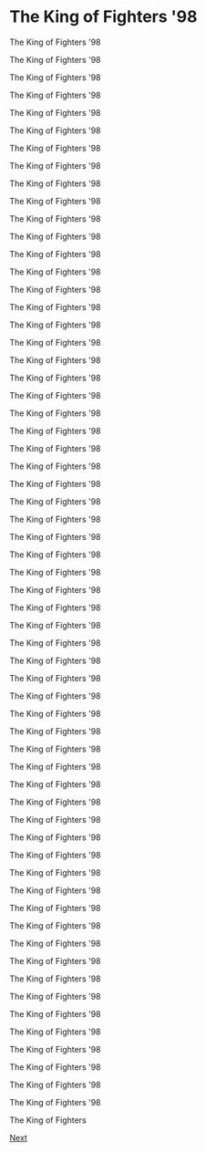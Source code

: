 # The King of Fighters '98

The King of Fighters '98

The King of Fighters '98

The King of Fighters '98

The King of Fighters '98

The King of Fighters '98

The King of Fighters '98

The King of Fighters '98

The King of Fighters '98

The King of Fighters '98

The King of Fighters '98

The King of Fighters '98

The King of Fighters '98

The King of Fighters '98

The King of Fighters '98

The King of Fighters '98

The King of Fighters '98

The King of Fighters '98

The King of Fighters '98

The King of Fighters '98

The King of Fighters '98

The King of Fighters '98

The King of Fighters '98

The King of Fighters '98

The King of Fighters '98

The King of Fighters '98

The King of Fighters '98

The King of Fighters '98

The King of Fighters '98

The King of Fighters '98

The King of Fighters '98

The King of Fighters '98

The King of Fighters '98

The King of Fighters '98

The King of Fighters '98

The King of Fighters '98

The King of Fighters '98

The King of Fighters '98

The King of Fighters '98

The King of Fighters '98

The King of Fighters '98

The King of Fighters '98

The King of Fighters '98

The King of Fighters '98

The King of Fighters '98

The King of Fighters '98

The King of Fighters '98

The King of Fighters '98

The King of Fighters '98

The King of Fighters '98

The King of Fighters '98

The King of Fighters '98

The King of Fighters '98

The King of Fighters '98

The King of Fighters '98

The King of Fighters '98

The King of Fighters '98

The King of Fighters '98

The King of Fighters '98

The King of Fighters '98

The King of Fighters '98

The King of Fighters '98

The King of Fighters

[Next](002.md)